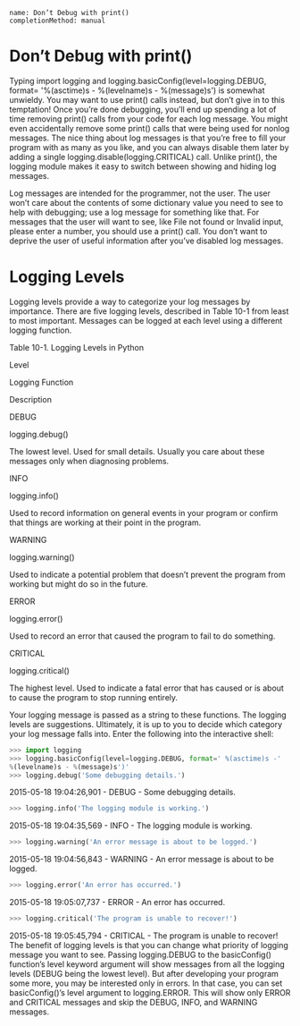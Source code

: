 ```ngMeta
name: Don’t Debug with print()
completionMethod: manual
```
# Don’t Debug with print()
Typing import logging and logging.basicConfig(level=logging.DEBUG, format= '%(asctime)s - %(levelname)s - %(message)s') is somewhat unwieldy. You may want to use print() calls instead, but don’t give in to this temptation! Once you’re done debugging, you’ll end up spending a lot of time removing print() calls from your code for each log message. You might even accidentally remove some print() calls that were being used for nonlog messages. The nice thing about log messages is that you’re free to fill your program with as many as you like, and you can always disable them later by adding a single logging.disable(logging.CRITICAL) call. Unlike print(), the logging module makes it easy to switch between showing and hiding log messages.

Log messages are intended for the programmer, not the user. The user won’t care about the contents of some dictionary value you need to see to help with debugging; use a log message for something like that. For messages that the user will want to see, like File not found or Invalid input, please enter a number, you should use a print() call. You don’t want to deprive the user of useful information after you’ve disabled log messages.

# Logging Levels
Logging levels provide a way to categorize your log messages by importance. There are five logging levels, described in Table 10-1 from least to most important. Messages can be logged at each level using a different logging function.

Table 10-1. Logging Levels in Python

Level

Logging Function

Description

DEBUG

logging.debug()

The lowest level. Used for small details. Usually you care about these messages only when diagnosing problems.

INFO

logging.info()

Used to record information on general events in your program or confirm that things are working at their point in the program.

WARNING

logging.warning()

Used to indicate a potential problem that doesn’t prevent the program from working but might do so in the future.

ERROR

logging.error()

Used to record an error that caused the program to fail to do something.

CRITICAL

logging.critical()

The highest level. Used to indicate a fatal error that has caused or is about to cause the program to stop running entirely.

Your logging message is passed as a string to these functions. The logging levels are suggestions. Ultimately, it is up to you to decide which category your log message falls into. Enter the following into the interactive shell:

```python
>>> import logging
>>> logging.basicConfig(level=logging.DEBUG, format=' %(asctime)s -'
%(levelname)s - %(message)s')'
>>> logging.debug('Some debugging details.')
```
2015-05-18 19:04:26,901 - DEBUG - Some debugging details.
```python
>>> logging.info('The logging module is working.')
```
2015-05-18 19:04:35,569 - INFO - The logging module is working.
```python
>>> logging.warning('An error message is about to be logged.')
```
2015-05-18 19:04:56,843 - WARNING - An error message is about to be logged.
```python
>>> logging.error('An error has occurred.')
```
2015-05-18 19:05:07,737 - ERROR - An error has occurred.
```python
>>> logging.critical('The program is unable to recover!')
```
2015-05-18 19:05:45,794 - CRITICAL - The program is unable to recover!
The benefit of logging levels is that you can change what priority of logging message you want to see. Passing logging.DEBUG to the basicConfig() function’s level keyword argument will show messages from all the logging levels (DEBUG being the lowest level). But after developing your program some more, you may be interested only in errors. In that case, you can set basicConfig()’s level argument to logging.ERROR. This will show only ERROR and CRITICAL messages and skip the DEBUG, INFO, and WARNING messages.

